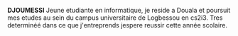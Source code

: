 **DJOUMESSI**
Jeune etudiante en informatique, je reside a Douala et poursuit mes etudes au sein du campus universitaire de Logbessou en cs2i3.
Tres determinéé dans ce que j'entreprends jespere reussir cette année scolaire.
